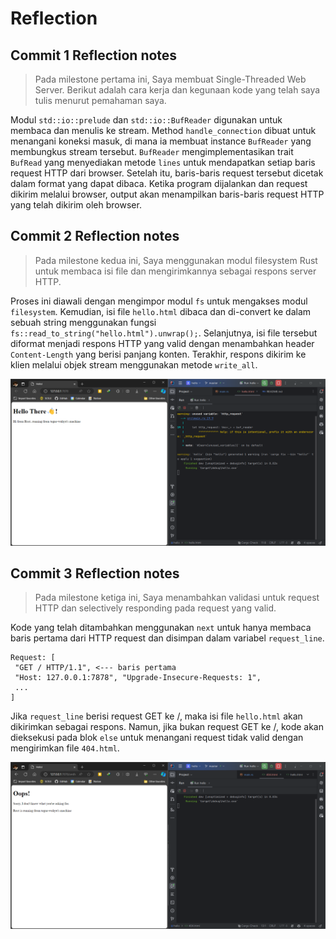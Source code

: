 # Reflection

## Commit 1 Reflection notes
>Pada milestone pertama ini, Saya membuat Single-Threaded Web Server. 
Berikut adalah cara kerja dan kegunaan kode yang telah saya tulis menurut pemahaman saya.

Modul `std::io::prelude` dan `std::io::BufReader` digunakan untuk membaca dan menulis ke 
stream. Method `handle_connection` dibuat untuk menangani koneksi masuk, di mana ia membuat
instance `BufReader` yang membungkus stream tersebut. `BufReader` mengimplementasikan trait
`BufRead` yang menyediakan metode `lines` untuk mendapatkan setiap baris request HTTP 
dari browser. Setelah itu, baris-baris request tersebut dicetak dalam format yang 
dapat dibaca. Ketika program dijalankan dan request dikirim melalui browser, output akan
menampilkan baris-baris request HTTP yang telah dikirim oleh browser.

## Commit 2 Reflection notes
>Pada milestone kedua ini, Saya menggunakan modul filesystem Rust untuk membaca isi file dan mengirimkannya sebagai
respons server HTTP.

Proses ini diawali dengan mengimpor modul `fs` untuk mengakses modul `filesystem`. Kemudian, isi file 
`hello.html` dibaca dan di-convert ke dalam sebuah string menggunakan fungsi `fs::read_to_string("hello.html").unwrap();`. 
Selanjutnya, isi file tersebut diformat menjadi respons HTTP yang valid dengan menambahkan 
header `Content-Length` yang berisi panjang konten. Terakhir, respons dikirim ke klien melalui objek stream menggunakan metode `write_all`.

![commit2.png](assets/images/commit2.png)

## Commit 3 Reflection notes
>Pada milestone ketiga ini, Saya menambahkan validasi untuk request HTTP dan selectively responding
pada request yang valid.

Kode yang telah ditambahkan menggunakan `next` untuk hanya membaca baris pertama
dari HTTP request dan disimpan dalam variabel `request_line`.
```shell
Request: [
 "GET / HTTP/1.1", <--- baris pertama
 "Host: 127.0.0.1:7878", "Upgrade-Insecure-Requests: 1",
 ...
]
```
Jika `request_line` berisi request GET ke /, maka isi  file `hello.html` 
akan dikirimkan sebagai respons. Namun, jika bukan request GET ke /, kode 
akan dieksekusi pada blok `else` untuk menangani request tidak valid dengan
mengirimkan file `404.html`.

![commit3.png](assets/images/commit3.png)